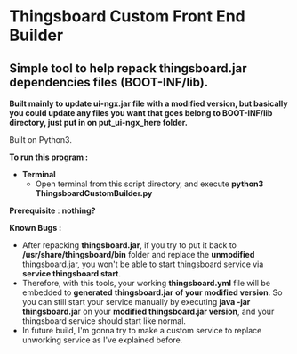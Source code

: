 #  Thingsboard Custom Front End Builder
## **Simple tool to help repack thingsboard.jar dependencies files (BOOT-INF/lib).**
**Built mainly to update ui-ngx.jar file with a modified version, but basically you could update any files you want that goes belong to BOOT-INF/lib directory, just put in on put_ui-ngx_here folder.**

Built on Python3.

**To run this program :**
 - **Terminal**
	 -  Open terminal from this script directory, and execute **python3 ThingsboardCustomBuilder.py**

**Prerequisite** : **nothing?**

**Known Bugs :**
- After repacking **thingsboard.jar**, if you try to put it back to **/usr/share/thingsboard/bin** folder and replace the **unmodified** thingsboard.jar, you won't be able to start thingsboard service via **service thingsboard start**.
- Therefore, with this tools, your working **thingsboard.yml** file will be embedded to **generated** **thingsboard.jar** **of your modified version**. So you can still start your service manually by executing **java -jar thingsboard.ja**r on your **modified thingsboard.jar version**, and your thingsboard service should start like normal.
- In future build, I'm gonna try to make a custom service to replace unworking service as I've explained before.
